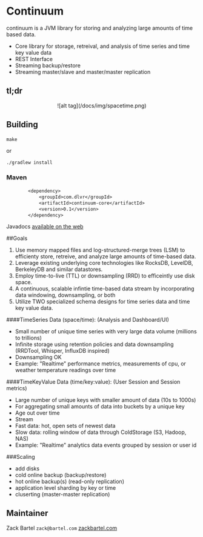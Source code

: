 # Continuum

continuum is a JVM library for storing and analyzing large amounts of time based data.

 - Core library for storage, retreival, and analysis of time series and time key value data
 - REST Interface
 - Streaming backup/restore
 - Streaming master/slave and master/master replication

## tl;dr
<p align="center">
![alt tag](/docs/img/spacetime.png)
<p>

## Building

    make
    
 or

    ./gradlew install

### Maven
```
		<dependency>
			<groupId>com.dlvr</groupId>
			<artifactId>continuum-core</artifactId>
			<version>0.1</version>
		</dependency>
```

Javadocs [available on the web](https://zackb.github.io/continuum/javadoc/)

##Goals
1. Use memory mapped files and log-structured-merge trees (LSM) to efficienty store, retreive, and analyze large amounts of time-based data.
2. Leverage existing underlying core technologies like RocksDB, LevelDB, BerkeleyDB and similar datastores.
3. Employ time-to-live (TTL) or downsampling (RRD) to efficeintly use disk space.
4. A continuous, scalable infintie time-based data stream by incorporating data windowing, downsampling, or both
5. Utilize TWO specialized schema designs for time series data and time key value data.

####TimeSeries Data (space/time): (Analysis and Dashboard/UI)
 - Small number of unique time series with very large data volume (millions to trillions)
 - Infinite storage using retention policies and data downsampling (RRDTool, Whisper, InfluxDB inspired)
 - Downsampling OK
 - Example: "Realtime" performance metrics, measurements of cpu, or weather temperature readings over time

####TimeKeyValue Data (time/key:value): (User Session and Session metrics)
 - Large number of unique keys with smaller amount of data (10s to 1000s)
 - For aggregating small amounts of data into buckets by a unique key
 - Age out over time
 - Stream 
  - Fast data: hot, open sets of newest data
  - Slow data: rolling window of data through ColdStorage (S3, Hadoop, NAS)
 - Example: "Realtime" analytics data events grouped by session or user id

###Scaling
 - add disks
 - cold online backup (backup/restore)
 - hot online backup(s) (read-only replication)
 - application level sharding by key or time
 - cluserting (master-master replication)

## Maintainer
Zack Bartel `zack@bartel.com` [zackbartel.com](http://zackbartel.com)
